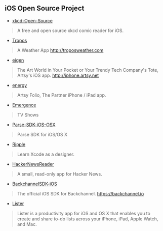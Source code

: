 ## iOS Open Source Project

* [xkcd-Open-Source](https://github.com/mamaral/xkcd-Open-Source)
> A free and open source xkcd comic reader for iOS.

* [Tropos](https://github.com/thoughtbot/Tropos)
> A Weather App http://troposweather.com

* [eigen](https://github.com/artsy/eigen)
> The Art World in Your Pocket or Your Trendy Tech Company's Tote, Artsy's iOS app. http://iphone.artsy.net

* [energy](https://github.com/artsy/energy)
> Artsy Folio, The Partner iPhone / iPad app.

* [Emergence](https://github.com/artsy/Emergence)
> TV Shows

* [Parse-SDK-iOS-OSX](https://github.com/ParsePlatform/Parse-SDK-iOS-OSX)
> Parse SDK for iOS/OS X

* [Ripple](https://github.com/MengTo/Ripple)
> Learn Xcode as a designer.

* [HackerNewsReader](https://github.com/rnystrom/HackerNewsReader)
> A small, read-only app for Hacker News.

* [BackchannelSDK-iOS](https://github.com/backchannel/BackchannelSDK-iOS)
> The official iOS SDK for Backchannel. https://backchannel.io

* [Lister](https://github.com/apple/swift-3-api-guidelines-review)
> Lister is a productivity app for iOS and OS X that enables you to create and share to-do lists across your iPhone, iPad, Apple Watch, and Mac.
